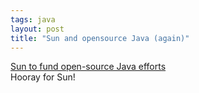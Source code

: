 ```yaml
---
tags: java
layout: post
title: "Sun and opensource Java (again)"
---
```




<a href="http://news.com.com/2100-1001-949591.html?tag=fd_top">Sun to fund open-source Java efforts</a><br>
Hooray for Sun!


